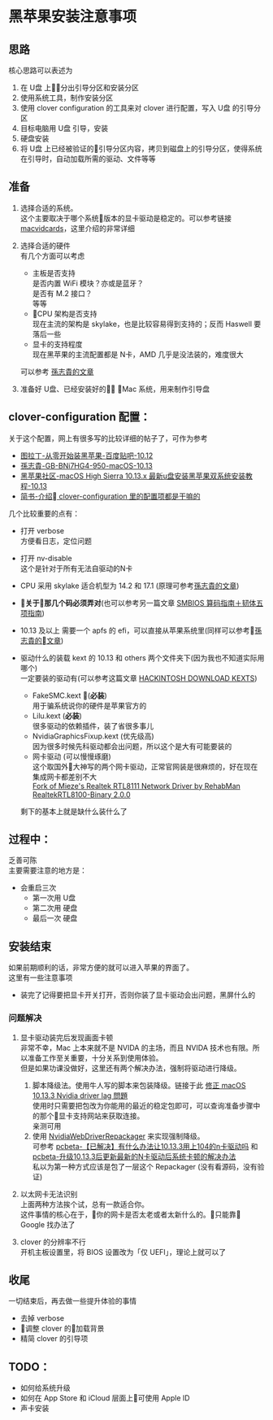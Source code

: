 # 黑苹果安装注意事项
## 思路
核心思路可以表述为
1. 在 U盘 上分出引导分区和安装分区
2. 使用系统工具，制作安装分区
3. 使用 clover configuration 的工具来对 clover 进行配置，写入 U盘 的引导分区
4. 目标电脑用 U盘 引导，安装 
5. 硬盘安装
6. 将 U盘 上已经被验证的引导分区内容，拷贝到磁盘上的引导分区，使得系统在引导时，自动加载所需的驱动、文件等等
## 准备
1. 选择合适的系统。  
这个主要取决于哪个系统版本的显卡驱动是稳定的。可以参考链接 [macvidcards](http://www.macvidcards.com/drivers.html)，这里介绍的非常详细
2. 选择合适的硬件   
有几个方面可以考虑
    - 主板是否支持  
    是否内置 WiFi 模块？亦或是蓝牙？  
    是否有 M.2 接口？  
    等等
    - CPU 架构是否支持  
    现在主流的架构是 skylake，也是比较容易得到支持的；反而 Haswell 要落后一些
    - 显卡的支持程度  
    现在黑苹果的主流配置都是 N卡，AMD 几乎是没法装的，难度很大  
    
   可以参考 [孫志貴的文章](https://zhuanlan.zhihu.com/p/23856630)
3. 准备好 U盘、已经安装好的 Mac 系统，用来制作引导盘
## clover-configuration 配置：
关于这个配置，网上有很多写的比较详细的帖子了，可作为参考
- [图拉丁-从零开始装黑苹果-百度贴吧-10.12](http://tieba.baidu.com/p/5179866130?see_lz=1)
- [孫志貴-GB-BNi7HG4-950-macOS-10.13](https://gitee.com/shikisuen/GB-BNi7HG4-950-macOS-10.13/blob/master/Readme-MandarinSimplified.MD)
- [黑苹果社区-macOS High Sierra 10.13.x 最新u盘安装黑苹果双系统安装教程-10.13](https://osx.cx/macos-high-sierra-10-13-xhackintosh-installation-tutorial.html#respond)
- [简书-介绍 clover-configuration 里的配置项都是干嘛的](https://www.jianshu.com/p/b156b0177a24)

几个比较重要的点有：
- 打开 verbose  
方便看日志，定位问题
- 打开 nv-disable  
这个是针对于所有无法自驱动的N卡
- CPU 采用 skylake 适合机型为 14.2 和 17.1 (原理可参考[孫志貴的文章](https://zhuanlan.zhihu.com/p/23856630))
- **关于那几个码必须弄对**(也可以参考另一篇文章 [SMBIOS 算码指南＋韧体五项指南](https://zhuanlan.zhihu.com/p/29841671))
- 10.13 及以上 需要一个 apfs 的 efi，可以直接从苹果系统里(同样可以参考[孫志貴的文章](https://gitee.com/shikisuen/GB-BNi7HG4-950-macOS-10.13/blob/master/Readme-MandarinSimplified.MD))
- 驱动什么的装载 kext 的 10.13 和 others 两个文件夹下(因为我也不知道实际用哪个)  
一定要装的驱动有(可以参考这篇文章 [HACKINTOSH DOWNLOAD KEXTS](https://hackintosher.com/kexts/))
    - FakeSMC.kext (**必装**)  
    用于骗系统说你的硬件是苹果官方的
    - Lilu.kext (**必装**)  
    很多驱动的依赖插件，装了省很多事儿
    - NvidiaGraphicsFixup.kext (优先级高)  
    因为很多时候先科驱动都会出问题，所以这个是大有可能要装的  
    - 网卡驱动 (可以慢慢琢磨)   
    这个取国外大神写的两个网卡驱动，正常官网装是很麻烦的，好在现在集成网卡都差别不大  
    [Fork of Mieze's Realtek RTL8111 Network Driver by RehabMan](https://github.com/RehabMan/OS-X-Realtek-Network)  
    [RealtekRTL8100-Binary 2.0.0](https://www.insanelymac.com/forum/files/file/259-realtekrtl8100-binary/)


  剩下的基本上就是缺什么装什么了

## 过程中：
乏善可陈  
主要需要注意的地方是：
- 会重启三次
    - 第一次用 U盘
    - 第二次用 硬盘
    - 最后一次 硬盘

## 安装结束
如果前期顺利的话，非常方便的就可以进入苹果的界面了。  
这里有一些注意事项
- 装完了记得要把显卡开关打开，否则你装了显卡驱动会出问题，黑屏什么的

### 问题解决
1. 显卡驱动装完后发现画面卡顿  
非常不幸，Mac 上本来就不是 NVIDA 的主场，而且 NVIDA 技术也有限。所以准备工作至关重要，十分关系到使用体验。  
但是如果功课没做好，这里还有两个解决办法，强制将驱动进行降级。  
    1. 脚本降级法。使用牛人写的脚本来包装降级。链接于此 [修正 macOS 10.13.3 Nvidia driver lag 問題](https://hiraku.tw/2018/01/4717/)  
    使用时只需要把包改为你能用的最近的稳定包即可，可以查询准备步骤中的那个显卡支持网站来获取连接。  
    亲测可用  
    2. 使用 [NvidiaWebDriverRepackager](https://github.com/Pavo-IM/NvidiaWebDriverRepackager) 来实现强制降级。  
    可参考 [pcbeta-【已解决】有什么办法让10.13.3用上104的n卡驱动吗](http://bbs.pcbeta.com/viewthread-1774309-1-1.html) 和 [pcbeta-升级10.13.3后更新最新的N卡驱动后系统卡顿的解决办法](http://bbs.pcbeta.com/viewthread-1774494-1-1.html)  
    私以为第一种方式应该是包了一层这个 Repackager (没有看源码，没有验证)

2. 以太网卡无法识别  
上面两种方法挨个试，总有一款适合你。  
这件事情的核心在于，你的网卡是否太老或者太新什么的。只能靠 Google 找办法了

3. clover 的分辨率不行  
开机主板设置里，将 BIOS 设置改为「仅 UEFI」，理论上就可以了  

## 收尾
一切结束后，再去做一些提升体验的事情
- 去掉 verbose
- 调整 clover 的加载背景
- 精简 clover 的引导项

## TODO：
- 如何给系统升级
- 如何在 App Store 和 iCloud 层面上可使用 Apple ID
- 声卡安装
